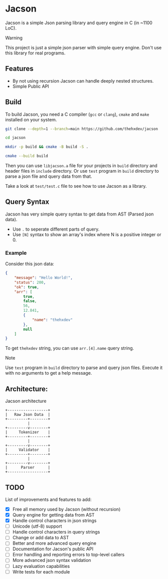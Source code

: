 # Jacson
Jacson is a simple Json parsing library and query engine in C (in ~1100 LoC).

> [!WARNING]
> This project is just a simple json parser with simple query engine. Don't use this library for real programs.



## Features

- By not using recursion Jacson can handle deeply nested structures.
- Simple Public API



## Build
To build Jacson, you need a C compiler (`gcc` or `clang`), `cmake` and `make` installed on your system.

```bash
git clone --depth=1 --branch=main https://github.com/thehxdev/jacson

cd jacson

mkdir -p build && cmake -B build -S .

cmake --build build
```

Then you can use `libjacson.a` file for your projects in `build` directory and header files in `include` directory.
Or use `test` program in `build` directory to parse a json file and query data from that.

Take a look at `test/test.c` file to see how to use Jacson as a library.



## Query Syntax

Jacson has very simple query syntax to get data from AST (Parsed json data).

- Use `.` to seperate different parts of query.
- Use `[N]` syntax to show an array's index where N is a positive integer or 0.

### Example
Consider this json data:
```json
{
    "message": "Hello World!",
    "status": 200,
    "ok": true,
    "arr": [
        true,
        false,
        56,
        12.841,
        {
            "name": "thehxdev"
        },
        null
    ]
}
```
To get `thehxdev` string, you can use `arr.[4].name` query string.

> [!NOTE]
> Use `test` program in `build` directory to parse and query json files. Execute it with no arguments to get a help message.



## Architecture:
Jacson architecture

```
+------------------+
|   Raw Json Data  |
+---------+--------+
          |         
+---------v--------+
|     Tokenizer    |
+---------+--------+
          |         
+---------v--------+
|     Validator    |
+---------+--------+
          |         
+---------v--------+
|      Parser      |
+------------------+
```


## TODO

List of improvements and features to add:
- [x] Free all memory used by Jacson (without recursion)
- [x] Query engine for getting data from AST
- [x] Handle control characters in json strings
- [ ] Unicode (utf-8) support
- [ ] Handle control characters in query strings
- [ ] Change or add data to AST
- [ ] Better and more advanced query engine
- [ ] Documentation for Jacson's public API
- [ ] Error handling and reporting errors to top-level callers
- [ ] More advanced json syntax validation
- [ ] Lazy evaluation capabilities
- [ ] Write tests for each module
